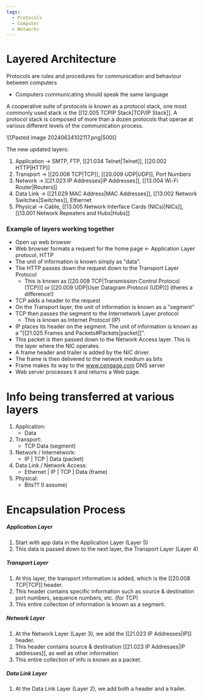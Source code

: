 ```yaml
---
tags:
  - Protocols
  - Computer
  - Networks
---
```

# Layered Architecture

Protocols are rules and procedures for communication and behaviour between computers
- Computers communicating should speak the same language

A cooperative suite of protocols is known as a protocol stack, one most commonly used stack is the [[12.005 TCPIP Stack|TCP/IP Stack]].
A protocol stack is composed of more than a dozen protocols that operae at various different levels of the communication process.

![[Pasted image 20240624102117.png|500]]

The new updated layers:
1. Application -> SMTP, FTP, [[21.034 Telnet|Telnet]], [[20.002 HTTP|HTTP]]
2. Transport -> [[20.008 TCP|TCP]], [[20.009 UDP|UDP]], Port Numbers
3. Network -> [[21.023 IP Addresses|IP Addresses]], [[13.004 Wi-Fi Router|Routers]] 
5. Data Link -> [[21.029 MAC Address|MAC Addresses]], [[13.002 Network Switches|Switches]], Ethernet
6. Physical -> Cable, [[13.005 Network Interface Cards (NICs)|NICs]], [[13.001 Network Repeaters and Hubs|Hubs]]

### Example of layers working together
- Open up web browser
- Web browser formats a request for the home page <- Application Layer protocol, HTTP
- The unit of information is known simply as "data".
- The HTTP passes down the request down to the Transport Layer Protocol
	- This is known as [[20.008 TCP|Transmission Control Protocol (TCP)]] or [[20.009 UDP|User Datagram Protocol (UDP)]] (theres a difference!)
- TCP adds a header to the request
- On the Transport layer, the unit of information is known as a "segment"
- TCP then passes the segment to the Internetwork Layer protocol
	- This is known as Internet Protocol (IP)
- IP places its header on the segment. The unit of information is known as a "[[21.025 Frames and Packets#Packets|packet]]".
- This packet is then passed down to the Network Access layer. This is the layer where the NIC operates.
- A frame header and trailer is added by the NIC driver. 
- The frame is then delivered to the network medium as bits
- Frame makes its way to the www.cengage.com DNS server
- Web server processes it and returns a Web page.

# Info being transferred at various layers

1. Application:
	- Data 
2. Transport:
	- TCP Data (segment)
3. Network / Internetwork:
	- IP | TCP | Data (packet)
4. Data Link / Network Access:
	- Ethernet | IP | TCP | Data (frame)
5. Physical:
	- Bits?? (I assume)

# Encapsulation Process

##### Application Layer
1. Start with app data in the Application Layer (Layer 5)
2. This data is passed down to the next layer, the Transport Layer (Layer 4)

##### Transport Layer
1. At this layer, the transport information is added, which is the [[20.008 TCP|TCP]] header.
2. This header contains specific information such as source & destination port numbers, sequence numbers, etc. (for TCP)
3. This entire collection of information is known as a segment.

##### Network Layer
1. At the Network Layer (Layer 3), we add the [[21.023 IP Addresses|IP]] header.
2. This header contains source & destination [[21.023 IP Addresses|IP addresses]], as well as other information
3. This entire collection of info is known as a packet.

##### Data Link Layer
1. At the Data Link Layer (Layer 2), we add both a header and a trailer.